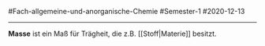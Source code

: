 #Fach-allgemeine-und-anorganische-Chemie #Semester-1 #2020-12-13

---

**Masse** ist ein Maß für Trägheit, die z.B. [[Stoff|Materie]] besitzt.